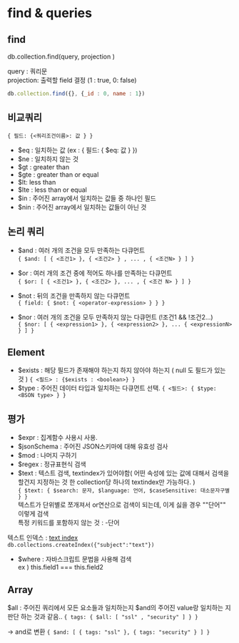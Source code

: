 # find & queries

## find
db.collection.find(query, projection )   

query :  쿼리문   
projection: 출력할 field 결정 (1 : true, 0: false)    

```jsx
db.collection.find({}, {_id : 0, name : 1})
```

## 비교쿼리

`{ 필드: {<쿼리조건이름>: 값 } }` 

- $eq : 일치하는 값 (ex : { 필드: { $eq: 값 } })    
- $ne : 일치하지 않는 것    
- $gt : greater than    
- $gte : greater than or equal   
- $lt: less than     
- $lte : less than or equal   
- $in : 주어진 array에서 일치하는 값들 중 하나인 필드    
- $nin : 주어진 array에서 일치하는 값들이 아닌 것    

## 논리 쿼리

- $and : 여러 개의 조건을 모두 만족하는 다큐먼트    
`{ $and: [ { <조건1> }, { <조건2> } , ... , { <조건N> } ] }`

- $or  : 여러 개의 조건 중에 적어도 하나를 만족하는 다큐먼트     
`{ $or: [ { <조건1> }, { <조건2> }, ... , { <조건 N> } ] }`

- $not : 뒤의 조건을 만족하지 않는 다큐먼트       
`{ field: { $not: { <operator-expression> } } }`

- $nor : 여러 개의 조건을 모두 만족하지 않는 다큐먼트 (!조건1 && !조건2...)      
`{ $nor: [ { <expression1> }, { <expression2> }, ... { <expressionN> } ] }`

## Element

- $exists :  해당 필드가 존재해야 하는지 하지 않아야 하는지 ( null 도 필드가 있는 것 )
` { <필드> : {$exists : <boolean>} } `
- $type : 주어진 데이터 타입과 일치하는 다큐먼트 선택.
` { <필드>: { $type: <BSON type> } } `

## 평가

- $expr : 집계함수 사용시 사용.    
- $jsonSchema : 주어진 JSON스키마에 대해 유효성 검사    
- $mod : 나머지 구하기   
- $regex : 정규표현식 검색    
- $text : 텍스트 검색, textindex가 있어야함( 어떤 속성에 있는 값에 대해서 검색을 할건지 지정하는 것 한 collection당 하나의 textindex만 가능하다. )   
`{ $text: { $search: 문자, $language: 언어, $caseSensitive: 대소문자구별 } }`    
텍스트가 단위별로 쪼개져서 or연산으로 검색이 되는데, 이게 싫을 경우 "\"단어\"" 이렇게 검색   
특정 키워드를 포함하지 않는 것 : -단어    


텍스트 인덱스 : [text index](https://docs.mongodb.com/manual/core/index-text/)    
`db.collections.createIndex({"subject":"text"})`    
- $where : 자바스크립트 문법을 사용해 검색   
ex ) this.field1 === this.field2    

## Array

$all : 주어진 쿼리에서 모든 요소들과 일치하는지 $and의 주어진 value랑 일치하는 지 판단 하는 것과 같음..
`{ tags: { $all: [ "ssl" , "security" ] } }`

→ and로 변환
`{ $and: [ { tags: "ssl" }, { tags: "security" } ] }`